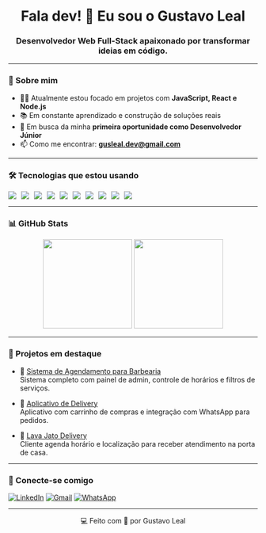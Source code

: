 <h1 align="center">Fala dev! 👋 Eu sou o Gustavo Leal</h1>
<h3 align="center">Desenvolvedor Web Full-Stack apaixonado por transformar ideias em código.</h3>

---

### 🚀 Sobre mim

- 👨‍💻 Atualmente estou focado em projetos com **JavaScript, React e Node.js**
- 📚 Em constante aprendizado e construção de soluções reais
- 💼 Em busca da minha **primeira oportunidade como Desenvolvedor Júnior**
- 📫 Como me encontrar: **gusleal.dev@gmail.com**

---

### 🛠️ Tecnologias que estou usando

<div style="display: flex; flex-wrap: wrap; gap: 10px;">
  <img src="https://img.shields.io/badge/HTML5-E34F26?style=for-the-badge&logo=html5&logoColor=white"/>
  <img src="https://img.shields.io/badge/CSS3-1572B6?style=for-the-badge&logo=css3&logoColor=white"/>
  <img src="https://img.shields.io/badge/JavaScript-F7DF1E?style=for-the-badge&logo=javascript&logoColor=black"/>
  <img src="https://img.shields.io/badge/React-61DAFB?style=for-the-badge&logo=react&logoColor=black"/>
  <img src="https://img.shields.io/badge/Node.js-339933?style=for-the-badge&logo=node.js&logoColor=white"/>
  <img src="https://img.shields.io/badge/Styled--Components-db7093?style=for-the-badge&logo=styled-components&logoColor=white"/>
  <img src="https://img.shields.io/badge/PostgreSQL-316192?style=for-the-badge&logo=postgresql&logoColor=white"/>
  <img src="https://img.shields.io/badge/MongoDB-47A248?style=for-the-badge&logo=mongodb&logoColor=white"/>
  <img src="https://img.shields.io/badge/Git-F05032?style=for-the-badge&logo=git&logoColor=white"/>
  <img src="https://img.shields.io/badge/Docker-2496ED?style=for-the-badge&logo=docker&logoColor=white"/>
</div>

---

### 📊 GitHub Stats

<div align="center">
  <img height="180em" src="https://github-readme-stats.vercel.app/api?username=gusleal098&show_icons=true&theme=tokyonight"/>
  <img height="180em" src="https://github-readme-stats.vercel.app/api/top-langs/?username=gusleal098&layout=compact&theme=tokyonight"/>
</div>

---

### 💼 Projetos em destaque

- 💈 [Sistema de Agendamento para Barbearia](https://github.com/gusleal098/nome-do-repo)  
  Sistema completo com painel de admin, controle de horários e filtros de serviços.

- 🍔 [Aplicativo de Delivery](https://github.com/gusleal098/nome-do-repo)  
  Aplicativo com carrinho de compras e integração com WhatsApp para pedidos.

- 🧼 [Lava Jato Delivery](https://github.com/gusleal098/nome-do-repo)  
  Cliente agenda horário e localização para receber atendimento na porta de casa.

---

### 🤝 Conecte-se comigo

[![LinkedIn](https://img.shields.io/badge/-LinkedIn-0A66C2?style=for-the-badge&logo=linkedin&logoColor=white)](https://www.linkedin.com/in/seuusuario/)
[![Gmail](https://img.shields.io/badge/-Gmail-D14836?style=for-the-badge&logo=gmail&logoColor=white)](mailto:gusleal.dev@gmail.com)
[![WhatsApp](https://img.shields.io/badge/-WhatsApp-25D366?style=for-the-badge&logo=whatsapp&logoColor=white)](https://wa.me/55SEUNUMERO)

---

<p align="center">💻 Feito com 💙 por Gustavo Leal</p>
